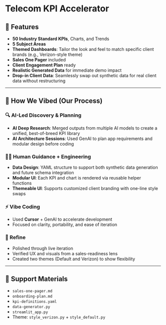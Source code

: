 # Telecom KPI Accelerator

## 🚀 Features

- **50 Industry Standard KPIs**, Charts, and Trends  
- **5 Subject Areas**  
- **Themed Dashboards**: Tailor the look and feel to match specific client brands (e.g., Verizon-style theme)
- **Sales One Pager** included  
- **Client Engagement Plan** ready  
- **Realistic Generated Data** for immediate demo impact  
- **Drop-in Client Data**: Seamlessly swap out synthetic data for real client data without restructuring

---

## 🧠 How We Vibed (Our Process)

### 🔍 AI-Led Discovery & Planning
- **AI Deep Research**: Merged outputs from multiple AI models to create a unified, best-of-breed KPI library  
- **AI Architecture Sessions**: Used GenAI to plan app requirements and modular design before coding

### 👨‍💻 Human Guidance + Engineering
- **Data Design**: YAML structure to support both synthetic data generation and future schema integration  
- **Modular UI**: Each KPI and chart is rendered via reusable helper functions  
- **Themeable UI**: Supports customized client branding with one-line style swaps

### ⚡ Vibe Coding
- Used **Cursor** + GenAI to accelerate development  
- Focused on clarity, portability, and ease of iteration

### 🔁 Refine
- Polished through live iteration  
- Verified UX and visuals from a sales-readiness lens  
- Created two themes (Default and Verizon) to show flexibility

---

## 📎 Support Materials

- `sales-one-pager.md`  
- `onboarding-plan.md`  
- `kpi-definitions.yaml`  
- `data-generator.py`  
- `streamlit_app.py`  
- Theme: `style_verizon.py` + `style_default.py`